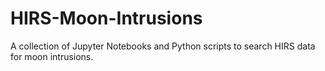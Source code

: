 # HIRS-Moon-Intrusions
A collection of Jupyter Notebooks and Python scripts to search HIRS data for moon intrusions.
